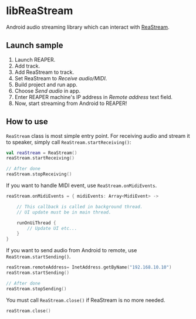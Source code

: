# libReaStream

Android audio streaming library which can interact with [ReaStream](http://www.reaper.fm/reaplugs/).

## Launch sample

1. Launch REAPER.
2. Add track.
3. Add ReaStream to track.
4. Set ReaStream to *Receive audio/MIDI*.
5. Build project and run app.
6. Choose *Send audio* in app.
7. Enter REAPER machine's IP address in *Remote address* text field.
8. Now, start streaming from Android to REAPER!

## How to use

`ReaStream` class is most simple entry point. For receiving audio and stream it to speaker, simply call `ReaStream.startReceiving()`:

```kotlin
val reaStream = ReaStream()
reaStream.startReceiving()

// After done
reaStream.stopReceiving()
```

If you want to handle MIDI event, use `ReaStream.onMidiEvents`.

```kotlin
reaStream.onMidiEvents = { midiEvents: Array<MidiEvent> ->

    // This callback is called in background thread.
    // UI update must be in main thread.

    runOnUiThread {
        // Update UI etc...
    }
}
```

If you want to send audio from Android to remote, use `ReaStream.startSending()`.

```kotlin
reaStream.remoteAddress= InetAddress.getByName("192.168.10.10")
reaStream.startSending()

// After done
reaStream.stopSending()
```

You must call `ReaStream.close()` if ReaStream is no more needed.

```kotlin
reaStream.close()
```
